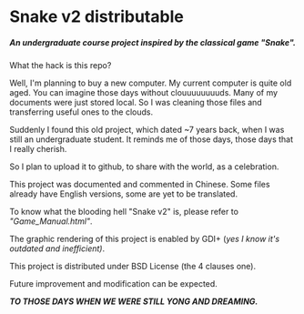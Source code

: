 # Snake v2 distributable
##### An undergraduate course project inspired by the classical game "Snake".

What the hack is this repo?
<br>

Well, I'm planning to buy a new computer. My current computer is quite old aged. You can imagine those days without clouuuuuuuuds. Many of my documents were just stored local. So I was cleaning those files and transferring useful ones to the clouds.
<br>

Suddenly I found this old project, which dated ~7 years back, when I was still an undergraduate student. It reminds me of those days, those days that I really cherish.
<br>

So I plan to upload it to github, to share with the world, as a celebration.
<br>

This project was documented and commented in Chinese. Some files already have English versions, some are yet to be translated.
<br>

To know what the blooding hell "Snake v2" is, please refer to *"Game_Manual.html"*.
<br>

The graphic rendering of this project is enabled by GDI+ (*yes I know it's outdated and inefficient)*.
<br>

This project is distributed under BSD License (the 4 clauses one).
<br>

Future improvement and modification can be expected.
<br>

**_TO THOSE DAYS WHEN WE WERE STILL YONG AND DREAMING._**